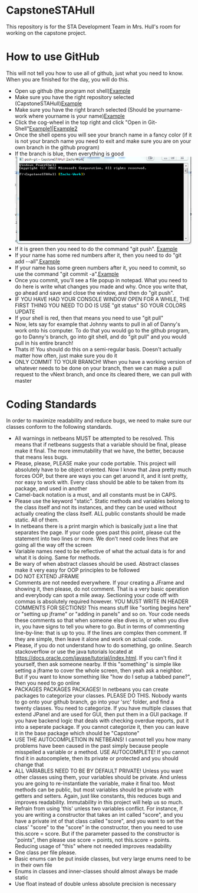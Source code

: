 # CapstoneSTAHull

This repository is for the STA Development Team in Mrs. Hull's room for working on the capstone project. 

# How to use GitHub

This will not tell you how to use all of github, just what you need to know. When you are finished for the day, you will do this.

* Open up github (the program not shell)[Example](Pics/gitshellbluetext.png)
* Make sure you have the right repository selected (CapstoneSTAHull)[Example](Pics/rightRepoSelected.png)
* Make sure you have the right branch selected (Should be yourname-work where yourname is your name)[Example](Pics/rightBranch.png)
* Click the cog-wheel in the top right and click "Open in Git-Shell"[Example1](Pics/cogWheel.png)|[Example2](Pics/openingitshell.png)
* Once the shell opens you will see your branch name in a fancy color (if it is not your branch name you need to exit and make sure you are on your own branch in the github program)
* If the branch is blue, then everything is good![Example](Pics/gitshellbluetext.png)
* If it is green then you need to do the command "git push". [Example](Pics/greenshell.png)
* If your name has some red numbers after it, then you need to do "git add --all".[Example](Pics/gitshellRedText.png)
* If your name has some green numbers after it, you need to commit, so use the command "git commit -a".[Example](Pics/gitshellgreentext.png)
* Once you commit, you'll see a file popup in notepad. What you need to do here is write what changes you made and why. Once you write that, go ahead and save and close the window, and then do "git push". 
* IF YOU HAVE HAD YOUR CONSOLE WINDOW OPEN FOR A WHILE, THE FIRST THING YOU NEED TO DO IS USE "git status" SO YOUR COLORS UPDATE
* If your shell is red, then that means you need to use "git pull"
* Now, lets say for example that Johnny wants to pull in all of Danny's work onto his computer. To do that you would go to the github program, go to Danny's branch, go into git shell, and do "git pull" and you would pull in his entire branch!
* Thats it! You should do this on a semi-regular basis. Doesn't actually matter how often, just make sure you do it
* ONLY COMMIT TO YOUR BRANCH! When you have a working version of whatever needs to be done on your branch, then we can make a pull request to the vNext branch, and once its cleared there, we can pull with master

# Coding Standards

In order to maximize readability and reduce bugs, we need to make sure our classes conform to the following standards.

* All warnings in netbeans MUST be attempted to be resolved. This means that if netbeans suggests that a variable should be final, please make it final. The more immutability that we have, the better, because that means less bugs.
* Please, please, PLEASE make your code portable. This project will absolutely have to be object oriented. Now I know that Java pretty much forces OOP, but there are ways you can get aruond it, and it isnt pretty, nor easy to work with. Every class should be able to be taken from its package, and used in another
* Camel-back notation is a must, and all constants must be in CAPS. 
* Please use the keyword "static". Static methods and variables belong to the class itself and not its instances, and they can be used without actually creating the class itself. ALL public constants should be made static. All of them.
* In netbeans there is a print margin which is basically just a line that separates the page. If your code goes past this point, please cut the statement into two lines or more. We don't need code lines that are going all the way off the screen
* Variable names need to be reflective of what the actual data is for and what it is doing. Same for methods.
* Be wary of when abstract classes should be used. Abstract classes make it very easy for OOP principles to be followed
* DO NOT EXTEND JFRAME
* Comments are not needed everywhere. If your creating a JFrame and showing it, then please, do not comment. That is a very basic operation and everybody can spot a mile away. Sectioning your code off with commas is absolutely required however. YOU MUST WRITE IN HEADER COMMENTS FOR SECTIONS! This means stuff like "sorting begins here" or "setting up jframe" or "adding in panels" and so on. Your code needs these comments so that when someone else dives in, or when you dive in, you have signs to tell you where to go. But in terms of commenting line-by-line: that is up to you. If the lines are complex then comment. If they are simple, then leave it alone and work on actual code.
* Please, if you do not understand how to do something, go online. Search stackoverflow or use the java tutorials located at https://docs.oracle.com/javase/tutorial/index.html. If you can't find it yourself, then ask someone nearby. If this "something" is simple like setting a jframe to cover the whole screen, then yeah ask a neighbor. But if you want to know something like "how do I setup a tabbed pane?", then you need to go online
* PACKAGES PACKAGES PACKAGES! In netbeans you can create packages to categorize your classes. PLEASE DO THIS. Nobody wants to go onto your github branch, go into your 'src' folder, and find a twenty classes. You need to categorize. If you have multiple classes that extend JPanel and are used for GUI, then put them in a GUI package. If you have backend logic that deals with checking overdue reports, put it into a seperate package. If you cannot categorize it, then you can leave it in the base package which should be "Capstone<initials>"
* USE THE AUTOCOMPLETION IN NETBEANS! I cannot tell you how many problems have been caused in the past simply because people misspelled a variable or a method. USE AUTOCOMPLETE! If you cannot find it in autocomplete, then its private or protected and you should change that
* ALL VARIABLES NEED TO BE BY DEFAULT PRIVATE! Unless you want other classes using them, your variables should be private. And unless you are going to re-instantiate the variable, make it final too. Most methods can be public, but most variables should be private with getters and setters. Again, just like constants, this reduces bugs and improves readability. Immutability in this project will help us so much.
* Refrain from using 'this' unless two variables conflict. For instance, if you are writing a constructor that takes an int called "score", and you have a private int of that class called "score", and you want to set the class' "score" to the "score" in the constructor, then you need to use this.score = score. But if the parameter passed to the constructor is "points", then please use score = points, not this.score = points. Reducing usage of "this" where not needed improves readability
* One class per file please.
* Basic enums can be put inside classes, but very large enums need to be in their own file
* Enums in classes and inner-classes should almost always be made static
* Use float instead of double unless absolute precision is necessary
